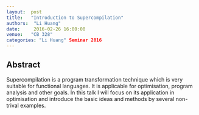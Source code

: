 ```yaml
--- 
layout:  post 
title:   "Introduction to Supercompilation"
authors:  "Li Huang"
date:     2016-02-26 16:00:00
venue:   "CB 328"
categories: "Li Huang" Seminar 2016
--- 
```

## Abstract

Supercompilation is a program transformation technique which is very
suitable for functional languages. It is applicable for optimisation,
program analysis and other goals. In this talk I will focus on its
application in optimisation and introduce the basic ideas and methods
by several non-trival examples.

